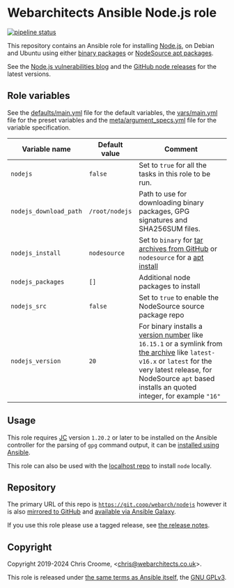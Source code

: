 # Webarchitects Ansible Node.js role

[![pipeline status](https://git.coop/webarch/nodejs/badges/master/pipeline.svg)](https://git.coop/webarch/nodejs/-/commits/master)

This repository contains an Ansible role for installing [Node.js](https://nodejs.org/en/about/releases/), on Debian and Ubuntu using either [binary packages](https://github.com/nodejs/help/wiki/Installation#how-to-install-nodejs-via-binary-archive-on-linux) or [NodeSource apt packages](https://github.com/nodesource/distributions/blob/master/README.md#installation-instructions).

See the [Node.js vulnerabilities blog](https://nodejs.org/en/blog/vulnerability/) and the [GitHub node releases](https://github.com/nodejs/node/releases) for the latest versions.

## Role variables

See the [defaults/main.yml](defaults/main.yml) file for the default variables, the [vars/main.yml](vars/main.yml) file for the preset variables and the [meta/argument_specs.yml](meta/argument_specs.yml) file for the variable specification.

| Variable name          | Default value  | Comment                                                                                                                                                                                                                                                                                 |
|------------------------|----------------|-----------------------------------------------------------------------------------------------------------------------------------------------------------------------------------------------------------------------------------------------------------------------------------------|
| `nodejs`               | `false`         | Set to `true` for all the tasks in this role to be run.                                                                                                                                                                                                                                |
| `nodejs_download_path` | `/root/nodejs` | Path to use for downloading binary packages, GPG signatures and SHA256SUM files.                                                                                                                                                                                                        |
| `nodejs_install`       | `nodesource`   | Set to `binary` for [tar archives from GitHub](https://github.com/nodejs/node/releases) or `nodesource` for a [apt install](https://github.com/nodesource/distributions)                                                                                                                |
| `nodejs_packages`      | `[]`           | Additional node packages to install                                                                                                                                                                                                                                                     |
| `nodejs_src`           | `false`        | Set to `true` to enable the NodeSource source package repo                                                                                                                                                                                                                              |
| `nodejs_version`       | `20`           | For binary installs a [version number](https://github.com/nodejs/node/releases) like `16.15.1` or a symlink from [the archive](https://nodejs.org/dist/) like `latest-v16.x` or `latest` for the very latest release, for NodeSource `apt` based installs an quoted integer, for example `"16"`  |

## Usage

This role requires [JC](https://github.com/kellyjonbrazil/jc) version `1.20.2` or later to be installed on the Ansible controller for the parsing of `gpg`  command output, it can be [installed using Ansible](https://git.coop/webarch/jc/).

This role can also be used with the [localhost repo](https://git.coop/webarch/localhost) to install `node` locally.

## Repository

The primary URL of this repo is [`https://git.coop/webarch/nodejs`](https://git.coop/webarch/nodejs) however it is also [mirrored to GitHub](https://github.com/webarch-coop/ansible-role-nodejs) and [available via Ansible Galaxy](https://galaxy.ansible.com/chriscroome/nodejs).

If you use this role please use a tagged release, see [the release notes](https://git.coop/webarch/nodejs/-/releases).

## Copyright

Copyright 2019-2024 Chris Croome, &lt;[chris@webarchitects.co.uk](mailto:chris@webarchitects.co.uk)&gt;.

This role is released under [the same terms as Ansible itself](https://github.com/ansible/ansible/blob/devel/COPYING), the [GNU GPLv3](LICENSE).
